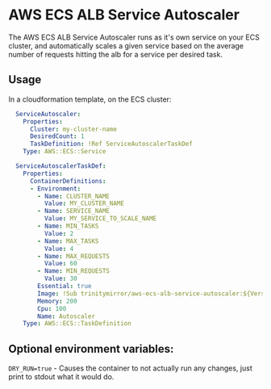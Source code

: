 # AWS ECS ALB Service Autoscaler

The AWS ECS ALB Service Autoscaler runs as it's own service on your ECS cluster, and automatically scales a given service based on the average number of requests hitting the alb for a service per desired task.

## Usage

In a cloudformation template, on the ECS cluster:
```yaml
  ServiceAutoscaler:
    Properties:
      Cluster: my-cluster-name
      DesiredCount: 1
      TaskDefinition: !Ref ServiceAutoscalerTaskDef
    Type: AWS::ECS::Service

  ServiceAutoscalerTaskDef:
    Properties:
      ContainerDefinitions:
      - Environment:
        - Name: CLUSTER_NAME
          Value: MY_CLUSTER_NAME
        - Name: SERVICE_NAME
          Value: MY_SERVICE_TO_SCALE_NAME
        - Name: MIN_TASKS
          Value: 2
        - Name: MAX_TASKS
          Value: 4
        - Name: MAX_REQUESTS
          Value: 60
        - Name: MIN_REQUESTS
          Value: 30
        Essential: true
        Image: !Sub trinitymirror/aws-ecs-alb-service-autoscaler:${Version}
        Memory: 200
        Cpu: 100
        Name: Autoscaler
    Type: AWS::ECS::TaskDefinition
```

## Optional environment variables:
`DRY_RUN=true` - Causes the container to not actually run any changes, just print to stdout what it would do.
